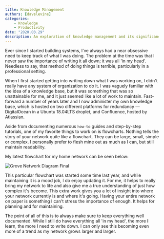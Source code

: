 ```yaml
---
title: Knowledge Management
authors: [davelevine]
categories:
    - Knowledge
    - Productivity
date: "2020.03.29"
description: An exploration of knowledge management and its significance in documenting complex systems.
---
```


<!--markdownlint-disable-->

Ever since I started building systems, I've always had a near obsessive need to keep track of what I was doing. The problem at the time was that I never saw the importance of writing it all down; it was all 'in my head'. Needless to say, that method of doing things is terrible, particularly in a professional setting.

When I first started getting into writing down what I was working on, I didn't really have any system of organization to do it. I was vaguely familiar with the idea of a knowledge base, but it was something that was so unattainable for me, and it just seemed like a lot of work to maintain. Fast-forward a number of years later and I now administer my own knowledge base, which is hosted on two different platforms for redundancy — DigitalOcean in a Ubuntu 18.04LTS droplet, and Confluence, hosted by Atlassian.

Aside from documenting numerous `how-to` guides and step-by-step tutorials, one of my favorite things to work on is flowcharts. Nothing tells the story of your network quite like a flowchart. They can be large, small, simple or complex. I personally prefer to flesh mine out as much as I can, but still maintain readability.

My latest flowchart for my home network can be seen below:

<Image src="https://cdn.levine.io/uploads/images/gallery/2020-04/jEkYsXlr5RheldtB-Grove_Network-Diagram-Final.png" alt="Grove Network Diagram Final" />

This particular flowchart was started some time last year, and while maintaining it is a mood job, I do enjoy updating it. For me, it helps to really bring my network to life and also give me a true understanding of just how complex it's become. This extra work gives you a lot of insight into where your network currently is and where it's going. Having your entire network on paper is something I can't stress the importance of enough. It helps for planning and for maintaining.

The point of all of this is to always make sure to keep everything well documented. While I still do have everything all 'in my head', the more I learn, the more I need to write down. I can only see this becoming even more of a trend as my network grows larger and larger.

